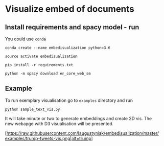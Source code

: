 # Visualize embed of documents

## Install requirements and spacy model - run

You could use `conda`

`conda create --name embedisualization python=3.6`

`source activate embedisualization`

`pip install -r requirements.txt`

`python -m spacy download en_core_web_sm`

## Example

To run exemplary visualisation go to `examples` directory and run

`python sample_text_vis.py`

It will take minute or two to generate embeddings and create 2D vis. The new webapge with D3 visualisation will be presented.

[https://raw.githubusercontent.com/laugustyniak/embedisualization/master/examples/trump-tweets-vis.png|alt=trump]
